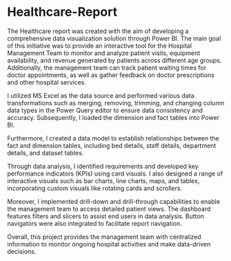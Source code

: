 # Healthcare-Report

The Healthcare report was created with the aim of developing a comprehensive data visualization solution through Power BI. The main goal of this initiative was to provide an interactive tool for the Hospital Management Team to monitor and analyze patient visits, equipment availability, and revenue generated by patients across different age groups. Additionally, the management team can track patient waiting times for doctor appointments, as well as gather feedback on doctor prescriptions and other hospital services.

I utilized MS Excel as the data source and performed various data transformations such as merging, removing, trimming, and changing column data types in the Power Query editor to ensure data consistency and accuracy. Subsequently, I loaded the dimension and fact tables into Power BI.

Furthermore, I created a data model to establish relationships between the fact and dimension tables, including bed details, staff details, department details, and dataset tables.

Through data analysis, I identified requirements and developed key performance indicators (KPIs) using card visuals. I also designed a range of interactive visuals such as bar charts, line charts, maps, and tables, incorporating custom visuals like rotating cards and scrollers.

Moreover, I implemented drill-down and drill-through capabilities to enable the management team to access detailed patient views. The dashboard features filters and slicers to assist end users in data analysis. Button navigators were also integrated to facilitate report navigation.

Overall, this project provides the management team with centralized information to monitor ongoing hospital activities and make data-driven decisions.
